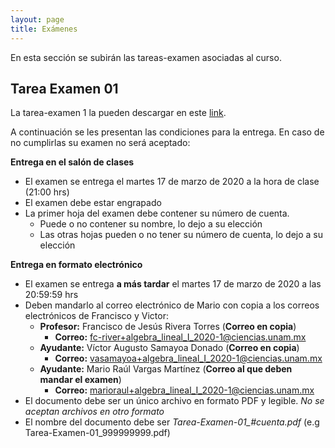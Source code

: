 ```yaml
---
layout: page
title: Exámenes
---
```


En esta sección se subirán las tareas-examen asociadas al curso. 

## Tarea Examen 01

<p class="message">
La tarea-examen 1 la pueden descargar en este <a href="https://drive.google.com/file/d/11huaRru4_05bPoEdNv0NEx4eupT4TR6j/view?usp=sharing" target="_blank">link</a>.
</p>


A continuación se les presentan las condiciones para la entrega. En caso de no cumplirlas su examen no será aceptado:

**Entrega en el salón de clases**

- El examen se entrega el martes 17 de marzo de 2020 a la hora de clase (21:00 hrs)
- El examen debe estar engrapado
- La primer hoja del examen debe contener su número de cuenta.
   - Puede o no contener su nombre, lo dejo a su elección
   - Las otras hojas pueden o no tener su número de cuenta, lo dejo a su elección

**Entrega en formato electrónico**

- El examen se entrega **a más tardar** el martes 17 de marzo de 2020 a las 20:59:59 hrs
- Deben mandarlo al correo electrónico de Mario con copia a los correos electrónicos de Francisco y Victor:
    - **Profesor:** Francisco de Jesús Rivera Torres (**Correo en copia**)
        - **Correo:** fc-river+algebra_lineal_I_2020-1@ciencias.unam.mx
    - **Ayudante:** Víctor Augusto Samayoa Donado (**Correo en copia**)
        - **Correo:** vasamayoa+algebra_lineal_I_2020-1@ciencias.unam.mx
    - **Ayudante:** Mario Raúl Vargas Martínez (**Correo al que deben mandar el examen**)
        - **Correo:** marioraul+algebra_lineal_I_2020-1@ciencias.unam.mx       
- El documento debe ser un único archivo en formato PDF y legible. *No se aceptan archivos en otro formato*
- El nombre del documento debe ser *Tarea-Examen-01_#cuenta.pdf* (e.g Tarea-Examen-01_999999999.pdf)
